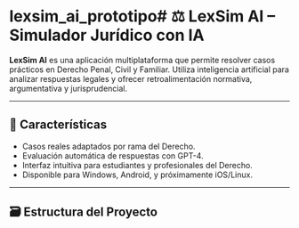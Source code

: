 # lexsim_ai_prototipo# ⚖️ LexSim AI – Simulador Jurídico con IA

**LexSim AI** es una aplicación multiplataforma que permite resolver casos prácticos en Derecho Penal, Civil y Familiar. Utiliza inteligencia artificial para analizar respuestas legales y ofrecer retroalimentación normativa, argumentativa y jurisprudencial.

---

## 🧠 Características

- Casos reales adaptados por rama del Derecho.
- Evaluación automática de respuestas con GPT-4.
- Interfaz intuitiva para estudiantes y profesionales del Derecho.
- Disponible para Windows, Android, y próximamente iOS/Linux.

---

## 🗃️ Estructura del Proyecto

